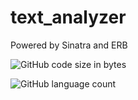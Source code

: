 # text_analyzer
Powered by Sinatra and ERB

![GitHub code size in bytes](https://img.shields.io/github/languages/code-size/antonvasilev52/text_analyzer)

![GitHub language count](https://img.shields.io/github/languages/count/antonvasilev52/text_analyzer)
